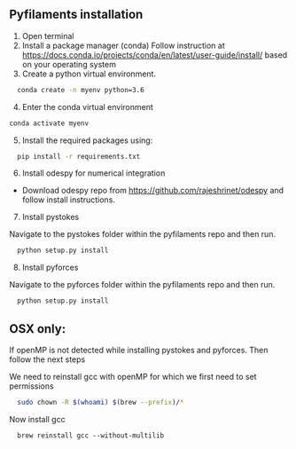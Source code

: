 Pyfilaments installation
---
1. Open terminal
2. Install a package manager (conda)
  Follow instruction at https://docs.conda.io/projects/conda/en/latest/user-guide/install/ based on your operating system
3. Create a python virtual environment.

```bash
  conda create -n myenv python=3.6
```
4. Enter the conda virtual environment

```bash
conda activate myenv 
```
5. Install the required packages using:

```bash
  pip install -r requirements.txt
```
6. Install odespy for numerical integration

- Download odespy repo from https://github.com/rajeshrinet/odespy and follow install instructions.

7. Install pystokes

Navigate to the pystokes folder within the pyfilaments repo and then run.
```bash
  python setup.py install
```
8. Install pyforces

Navigate to the pyforces folder within the pyfilaments repo and then run.
```bash
  python setup.py install
```

## OSX only: 
If openMP is not detected while installing pystokes and pyforces. Then follow the next steps

We need to reinstall gcc with openMP for which we first need to set permissions
```bash
  sudo chown -R $(whoami) $(brew --prefix)/*
```
Now install gcc
```
  brew reinstall gcc --without-multilib
```





